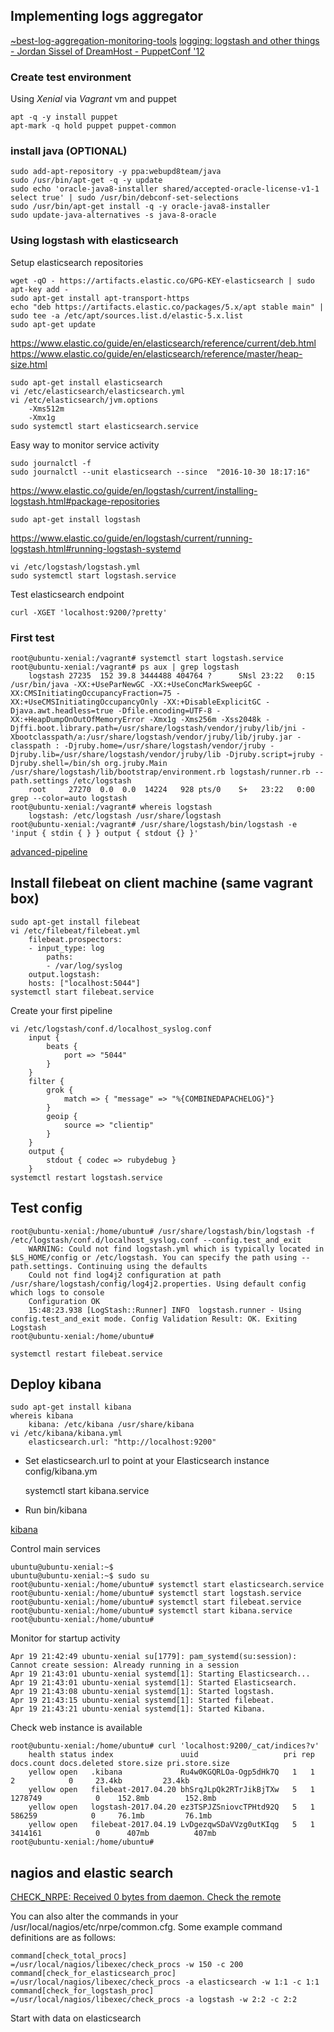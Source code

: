 ## Implementing logs aggregator

[~best-log-aggregation-monitoring-tools](https://www.slant.co/topics/326/~best-log-aggregation-monitoring-tools)
[logging: logstash and other things - Jordan Sissel of DreamHost - PuppetConf '12](https://www.youtube.com/watch?v=RuUFnog29M4)

### Create test environment

Using *Xenial* via *Vagrant* vm and puppet

    apt -q -y install puppet
    apt-mark -q hold puppet puppet-common

### install java (OPTIONAL)

    sudo add-apt-repository -y ppa:webupd8team/java
    sudo /usr/bin/apt-get -q -y update
    sudo echo 'oracle-java8-installer shared/accepted-oracle-license-v1-1 select true' | sudo /usr/bin/debconf-set-selections
    sudo /usr/bin/apt-get install -q -y oracle-java8-installer
    sudo update-java-alternatives -s java-8-oracle

### Using logstash with elasticsearch

Setup elasticsearch repositories

    wget -qO - https://artifacts.elastic.co/GPG-KEY-elasticsearch | sudo apt-key add -
    sudo apt-get install apt-transport-https
    echo "deb https://artifacts.elastic.co/packages/5.x/apt stable main" | sudo tee -a /etc/apt/sources.list.d/elastic-5.x.list
    sudo apt-get update

https://www.elastic.co/guide/en/elasticsearch/reference/current/deb.html
https://www.elastic.co/guide/en/elasticsearch/reference/master/heap-size.html
    
    sudo apt-get install elasticsearch
    vi /etc/elasticsearch/elasticsearch.yml
    vi /etc/elasticsearch/jvm.options
        -Xms512m
        -Xmx1g
    sudo systemctl start elasticsearch.service
    
Easy way to monitor service activity

    sudo journalctl -f
    sudo journalctl --unit elasticsearch --since  "2016-10-30 18:17:16"
    
https://www.elastic.co/guide/en/logstash/current/installing-logstash.html#package-repositories

    sudo apt-get install logstash

https://www.elastic.co/guide/en/logstash/current/running-logstash.html#running-logstash-systemd

    vi /etc/logstash/logstash.yml
    sudo systemctl start logstash.service

Test elasticsearch endpoint

    curl -XGET 'localhost:9200/?pretty'
    
### First test

    root@ubuntu-xenial:/vagrant# systemctl start logstash.service
    root@ubuntu-xenial:/vagrant# ps aux | grep logstash
        logstash 27235  152 39.8 3444488 404764 ?      SNsl 23:22   0:15 /usr/bin/java -XX:+UseParNewGC -XX:+UseConcMarkSweepGC -XX:CMSInitiatingOccupancyFraction=75 -XX:+UseCMSInitiatingOccupancyOnly -XX:+DisableExplicitGC -Djava.awt.headless=true -Dfile.encoding=UTF-8 -XX:+HeapDumpOnOutOfMemoryError -Xmx1g -Xms256m -Xss2048k -Djffi.boot.library.path=/usr/share/logstash/vendor/jruby/lib/jni -Xbootclasspath/a:/usr/share/logstash/vendor/jruby/lib/jruby.jar -classpath : -Djruby.home=/usr/share/logstash/vendor/jruby -Djruby.lib=/usr/share/logstash/vendor/jruby/lib -Djruby.script=jruby -Djruby.shell=/bin/sh org.jruby.Main /usr/share/logstash/lib/bootstrap/environment.rb logstash/runner.rb --path.settings /etc/logstash
        root     27270  0.0  0.0  14224   928 pts/0    S+   23:22   0:00 grep --color=auto logstash
    root@ubuntu-xenial:/vagrant# whereis logstash
        logstash: /etc/logstash /usr/share/logstash
    root@ubuntu-xenial:/vagrant# /usr/share/logstash/bin/logstash -e 'input { stdin { } } output { stdout {} }'

[advanced-pipeline](https://www.elastic.co/guide/en/logstash/current/advanced-pipeline.html)

## Install filebeat on client machine (same vagrant box)

    sudo apt-get install filebeat    
    vi /etc/filebeat/filebeat.yml    
        filebeat.prospectors:
        - input_type: log
            paths:
            - /var/log/syslog
        output.logstash:
        hosts: ["localhost:5044"]    
    systemctl start filebeat.service

Create your first pipeline

    vi /etc/logstash/conf.d/localhost_syslog.conf
        input {
            beats {
                port => "5044"
            }
        }
        filter {
            grok {
                match => { "message" => "%{COMBINEDAPACHELOG}"}
            }
            geoip {
                source => "clientip"
            }
        }
        output {
            stdout { codec => rubydebug }
        }
    systemctl restart logstash.service

## Test config
    
    root@ubuntu-xenial:/home/ubuntu# /usr/share/logstash/bin/logstash -f /etc/logstash/conf.d/localhost_syslog.conf --config.test_and_exit
        WARNING: Could not find logstash.yml which is typically located in $LS_HOME/config or /etc/logstash. You can specify the path using --path.settings. Continuing using the defaults
        Could not find log4j2 configuration at path /usr/share/logstash/config/log4j2.properties. Using default config which logs to console
        Configuration OK
        15:48:23.938 [LogStash::Runner] INFO  logstash.runner - Using config.test_and_exit mode. Config Validation Result: OK. Exiting Logstash
    root@ubuntu-xenial:/home/ubuntu#
    
    systemctl restart filebeat.service
    
## Deploy kibana

    sudo apt-get install kibana    
    whereis kibana
        kibana: /etc/kibana /usr/share/kibana
    vi /etc/kibana/kibana.yml
        elasticsearch.url: "http://localhost:9200"

* Set elasticsearch.url to point at your Elasticsearch instance config/kibana.ym

    systemctl start kibana.service

* Run bin/kibana

[kibana](http://localhost:5601)

Control main services

    ubuntu@ubuntu-xenial:~$ 
    ubuntu@ubuntu-xenial:~$ sudo su
    root@ubuntu-xenial:/home/ubuntu# systemctl start elasticsearch.service
    root@ubuntu-xenial:/home/ubuntu# systemctl start logstash.service
    root@ubuntu-xenial:/home/ubuntu# systemctl start filebeat.service
    root@ubuntu-xenial:/home/ubuntu# systemctl start kibana.service
    root@ubuntu-xenial:/home/ubuntu# 

Monitor for startup activity

    Apr 19 21:42:49 ubuntu-xenial su[1779]: pam_systemd(su:session): Cannot create session: Already running in a session
    Apr 19 21:43:01 ubuntu-xenial systemd[1]: Starting Elasticsearch...
    Apr 19 21:43:01 ubuntu-xenial systemd[1]: Started Elasticsearch.
    Apr 19 21:43:08 ubuntu-xenial systemd[1]: Started logstash.
    Apr 19 21:43:15 ubuntu-xenial systemd[1]: Started filebeat.
    Apr 19 21:43:21 ubuntu-xenial systemd[1]: Started Kibana.

Check web instance is available

    root@ubuntu-xenial:/home/ubuntu# curl 'localhost:9200/_cat/indices?v'
        health status index               uuid                   pri rep docs.count docs.deleted store.size pri.store.size
        yellow open   .kibana             Ru4w0KGQRLOa-Ogp5dHk7Q   1   1          2            0     23.4kb         23.4kb
        yellow open   filebeat-2017.04.20 bhSrqJLpQk2RTrJikBjTXw   5   1    1278749            0    152.8mb        152.8mb
        yellow open   logstash-2017.04.20 ez3TSPJZSniovcTPHtd92Q   5   1     586259            0     76.1mb         76.1mb
        yellow open   filebeat-2017.04.19 LvDgezqwSDaVVzg0utKIqg   5   1    3414161            0      407mb          407mb
    root@ubuntu-xenial:/home/ubuntu# 

## nagios and elastic search

[CHECK_NRPE: Received 0 bytes from daemon. Check the remote](https://support.nagios.com/forum/viewtopic.php?f=6&t=32473)

You can also alter the commands in your /usr/local/nagios/etc/nrpe/common.cfg. Some example command definitions are as follows:

    command[check_total_procs]              =/usr/local/nagios/libexec/check_procs -w 150 -c 200
    command[check_for_elasticsearch_proc]   =/usr/local/nagios/libexec/check_procs -a elasticsearch -w 1:1 -c 1:1
    command[check_for_logstash_proc]        =/usr/local/nagios/libexec/check_procs -a logstash -w 2:2 -c 2:2

Start with data on elasticsearch


